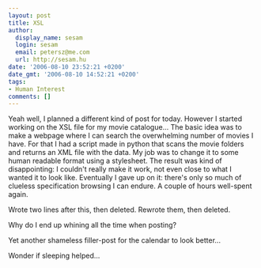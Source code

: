 ```yaml
---
layout: post
title: XSL
author:
  display_name: sesam
  login: sesam
  email: petersz@me.com
  url: http://sesam.hu
date: '2006-08-10 23:52:21 +0200'
date_gmt: '2006-08-10 14:52:21 +0200'
tags:
- Human Interest
comments: []
---
```


Yeah well, I planned a different kind of post for today. However I started working on the XSL file for my movie catalogue... The basic idea was to make a webpage where I can search the overwhelming number of movies I have. For that I had a script made in python that scans the movie folders and returns an XML file with the data. My job was to change it to some human readable format using a stylesheet. The result was kind of disappointing: I couldn't really make it work, not even close to what I wanted it to look like. Eventually I gave up on it: there's only so much of clueless specification browsing I can endure. A couple of hours well-spent again.

Wrote two lines after this, then deleted. Rewrote them, then deleted.

Why do I end up whining all the time when posting?

Yet another shameless filler-post for the calendar to look better...

Wonder if sleeping helped...
